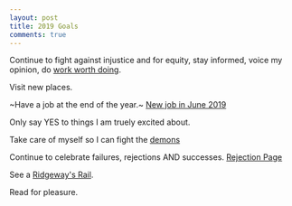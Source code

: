 ```yaml
---
layout: post
title: 2019 Goals
comments: true
---
```


Continue to fight against injustice and for equity, stay informed, voice my opinion, do [work worth doing](https://www.goodreads.com/quotes/824611-the-greatest-gift-life-has-to-offer-is-the-opportunity). 

Visit new places. 

~Have a job at the end of the year.~ [New job in June 2019](http://aurielfournier.github.io/new-job/)

Only say YES to things I am truely excited about.

Take care of myself so I can fight the [demons](https://lucybellwood.com/100-demon-dialogues/)

Continue to celebrate failures, rejections AND successes. [Rejection Page](http://aurielfournier.github.io/rejection/) 

See a [Ridgeway's Rail](https://www.allaboutbirds.org/guide/Ridgways_Rail/overview).

Read for pleasure. 

